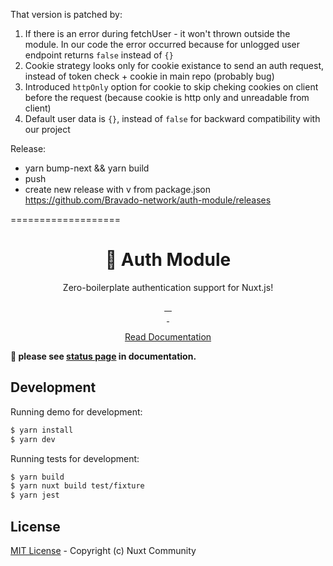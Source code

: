 That version is patched by:
1. If there is an error during fetchUser - it won't thrown outside the module. In our code the error occurred because for unlogged user endpoint returns `false` instead of `{}`
2. Cookie strategy looks only for cookie existance to send an auth request, instead of token check + cookie in main repo (probably bug)
3. Introduced `httpOnly` option for cookie to skip cheking cookies on client before the request (because cookie is http only and unreadable from client)
4. Default user data is `{}`, instead of `false` for backward compatibility with our project

Release:
- yarn bump-next && yarn build
- push
- create new release with v from package.json https://github.com/Bravado-network/auth-module/releases

===================
<h1 align="center" >🔑 Auth Module</h1>
<p align="center">Zero-boilerplate authentication support for Nuxt.js!</p>

<p align="center">
<a href="https://david-dm.org/nuxt-community/auth-module">
    <img alt="" src="https://david-dm.org/nuxt-community/auth-module/status.svg?style=flat-square">
</a>
<a href="https://standardjs.com">
    <img alt="" src="https://img.shields.io/badge/code_style-standard-brightgreen.svg?style=flat-square">
</a>
<a href="https://circleci.com/gh/nuxt-community/auth-module">
    <img alt="" src="https://img.shields.io/circleci/project/github/nuxt-community/auth-module.svg?style=flat-square">
</a>
<a href="https://codecov.io/gh/nuxt-community/auth-module">
    <img alt="" src="https://img.shields.io/codecov/c/github/nuxt-community/auth-module.svg?style=flat-square">
</a>
<br>
<a href="https://npmjs.com/package/@nuxtjs/auth-next">
    <img alt="" src="https://img.shields.io/npm/v/@nuxtjs/auth-next/latest.svg?style=flat-square">
</a>
<a href="https://npmjs.com/package/@nuxtjs/auth">
    <img alt="" src="https://img.shields.io/npm/dt/@nuxtjs/auth-next.svg?style=flat-square">
</a>
</p>

<p align="center">
<a href="https://auth.nuxtjs.org">Read Documentation</a>
</p>

**🚧 please see [status page](http://auth.nuxtjs.org/status) in documentation.**

## Development

Running demo for development:

```bash
$ yarn install
$ yarn dev
```

Running tests for development:

```bash
$ yarn build
$ yarn nuxt build test/fixture
$ yarn jest
```

## License

[MIT License](./LICENSE) - Copyright (c) Nuxt Community
